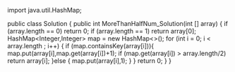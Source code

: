 import java.util.HashMap;

public class Solution {
    public int MoreThanHalfNum_Solution(int [] array) {
        if (array.length == 0)
            return 0;
        if (array.length == 1)
            return array[0];
        HashMap<Integer,Integer> map = new HashMap<>();
        for (int i = 0; i < array.length ; i++) {
            if (map.containsKey(array[i])){
                map.put(array[i],map.get(array[i])+1);
                if (map.get(array[i]) > array.length/2)
                    return array[i];
            }else {
                map.put(array[i],1);
            }
        }
        return 0;
    }
}
